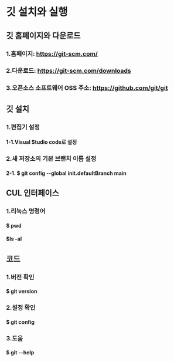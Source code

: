 # 깃 설치와 실행 

## 깃 홈페이지와 다운로드
### 1.홈페이지:  https://git-scm.com/
### 2.다운로드: https://git-scm.com/downloads
### 3.오픈소스 소프트웨어 OSS 주소: https://github.com/git/git

## 깃 설치
### 1.편집기 설정
#### 1-1.Visual Studio code로 설정
### 2.새 저장소의 기본 브랜치 이름 설정
#### 2-1. $ git config --global init.defaultBranch main

## CUL 인터페이스
### 1.리눅스 명령어
####  $ pwd
####  $ls -al

## 코드
### 1.버전 확인
#### $ git version

### 2.설정 확인
#### $ git config

### 3.도움
#### $ git --help


